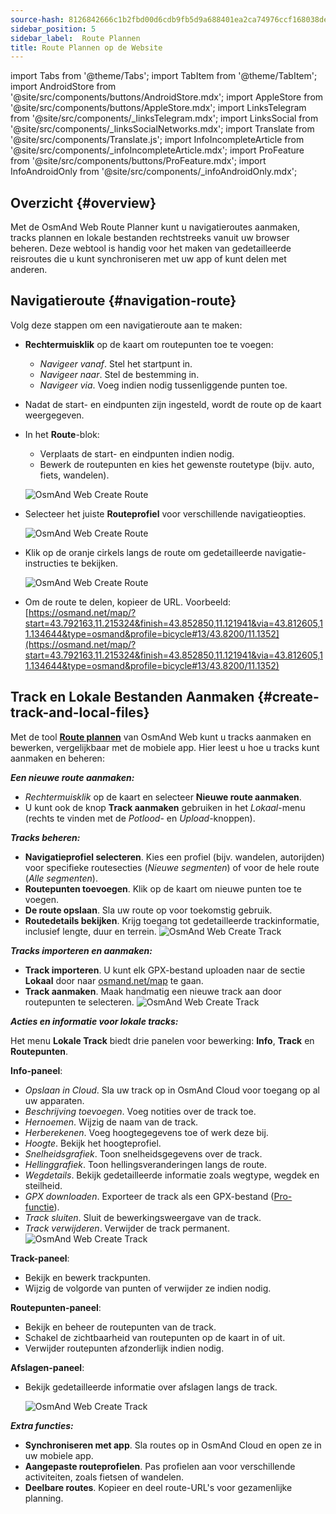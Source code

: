```yaml
---
source-hash: 8126842666c1b2fbd00d6cdb9fb5d9a688401ea2ca74976ccf168038defc6772
sidebar_position: 5
sidebar_label:  Route Plannen
title: Route Plannen op de Website
---
```

import Tabs from '@theme/Tabs';
import TabItem from '@theme/TabItem';
import AndroidStore from '@site/src/components/buttons/AndroidStore.mdx';
import AppleStore from '@site/src/components/buttons/AppleStore.mdx';
import LinksTelegram from '@site/src/components/_linksTelegram.mdx';
import LinksSocial from '@site/src/components/_linksSocialNetworks.mdx';
import Translate from '@site/src/components/Translate.js';
import InfoIncompleteArticle from '@site/src/components/_infoIncompleteArticle.mdx';
import ProFeature from '@site/src/components/buttons/ProFeature.mdx';
import InfoAndroidOnly from '@site/src/components/_infoAndroidOnly.mdx';


<InfoIncompleteArticle/>


## Overzicht {#overview}

Met de OsmAnd Web Route Planner kunt u navigatieroutes aanmaken, tracks plannen en lokale bestanden rechtstreeks vanuit uw browser beheren. Deze webtool is handig voor het maken van gedetailleerde reisroutes die u kunt synchroniseren met uw app of kunt delen met anderen.


## Navigatieroute {#navigation-route}

Volg deze stappen om een navigatieroute aan te maken:

- **Rechtermuisklik** op de kaart om routepunten toe te voegen:

  - *Navigeer vanaf*. Stel het startpunt in.
  - *Navigeer naar*. Stel de bestemming in.
  - *Navigeer via*. Voeg indien nodig tussenliggende punten toe.

- Nadat de start- en eindpunten zijn ingesteld, wordt de route op de kaart weergegeven.

- In het **Route**-blok:

  - Verplaats de start- en eindpunten indien nodig.
  - Bewerk de routepunten en kies het gewenste routetype (bijv. auto, fiets, wandelen).

  ![OsmAnd Web Create Route](@site/static/img/web/navigation.png)

- Selecteer het juiste **Routeprofiel** voor verschillende navigatieopties.

  ![OsmAnd Web Create Route](@site/static/img/web/profile_type.png)

- Klik op de oranje cirkels langs de route om gedetailleerde navigatie-instructies te bekijken.

  ![OsmAnd Web Create Route](@site/static/img/web/nav_instr.png)

- Om de route te delen, kopieer de URL. Voorbeeld: [https://osmand.net/map/?start=43.792163,11.215324&finish=43.852850,11.121941&via=43.812605,11.134644&type=osmand&profile=bicycle#13/43.8200/11.1352](https://osmand.net/map/?start=43.792163,11.215324&finish=43.852850,11.121941&via=43.812605,11.134644&type=osmand&profile=bicycle#13/43.8200/11.1352)


## Track en Lokale Bestanden Aanmaken {#create-track-and-local-files}

Met de tool [**Route plannen**](../plan-route/create-route.md) van OsmAnd Web kunt u tracks aanmaken en bewerken, vergelijkbaar met de mobiele app. Hier leest u hoe u tracks kunt aanmaken en beheren:


***Een nieuwe route aanmaken:***

- *Rechtermuisklik* op de kaart en selecteer **Nieuwe route aanmaken**.
- U kunt ook de knop **Track aanmaken** gebruiken in het *Lokaal*-menu (rechts te vinden met de *Potlood*- en *Upload*-knoppen).


***Tracks beheren:***

- **Navigatieprofiel selecteren**. Kies een profiel (bijv. wandelen, autorijden) voor specifieke routesecties (*Nieuwe segmenten*) of voor de hele route (*Alle segmenten*).
- **Routepunten toevoegen**. Klik op de kaart om nieuwe punten toe te voegen.
- **De route opslaan**. Sla uw route op voor toekomstig gebruik.
- **Routedetails bekijken**. Krijg toegang tot gedetailleerde trackinformatie, inclusief lengte, duur en terrein.
  ![OsmAnd Web Create Track](@site/static/img/web/create_route.png)


***Tracks importeren en aanmaken:***

- **Track importeren**. U kunt elk GPX-bestand uploaden naar de sectie **Lokaal** door naar [osmand.net/map](https://osmand.net/map) te gaan.
- **Track aanmaken**. Maak handmatig een nieuwe track aan door routepunten te selecteren.
  ![OsmAnd Web Create Track](@site/static/img/web/create_route_2.png)


***Acties en informatie voor lokale tracks:***

Het menu **Lokale Track** biedt drie panelen voor bewerking: **Info**, **Track** en **Routepunten**.

**Info-paneel**:

- *Opslaan in Cloud*. Sla uw track op in OsmAnd Cloud voor toegang op al uw apparaten.
- *Beschrijving toevoegen*. Voeg notities over de track toe.
- *Hernoemen*. Wijzig de naam van de track.
- *Herberekenen*. Voeg hoogtegegevens toe of werk deze bij.
- *Hoogte*. Bekijk het hoogteprofiel.
- *Snelheidsgrafiek*. Toon snelheidsgegevens over de track.
- *Hellinggrafiek*. Toon hellingsveranderingen langs de route.
- *Wegdetails*. Bekijk gedetailleerde informatie zoals wegtype, wegdek en steilheid.
- *GPX downloaden*. Exporteer de track als een GPX-bestand ([Pro-functie](../purchases/index.md)).
- *Track sluiten*. Sluit de bewerkingsweergave van de track.
- *Track verwijderen*. Verwijder de track permanent.
  ![OsmAnd Web Create Track](@site/static/img/web/create_route_3.png)

**Track-paneel**:

- Bekijk en bewerk trackpunten.
- Wijzig de volgorde van punten of verwijder ze indien nodig.

**Routepunten-paneel**:

- Bekijk en beheer de routepunten van de track.
- Schakel de zichtbaarheid van routepunten op de kaart in of uit.
- Verwijder routepunten afzonderlijk indien nodig.

**Afslagen-paneel**:

- Bekijk gedetailleerde informatie over afslagen langs de track.

  ![OsmAnd Web Create Track](@site/static/img/web/create_route_1.png)


***Extra functies:***

- **Synchroniseren met app**. Sla routes op in OsmAnd Cloud en open ze in uw mobiele app.
- **Aangepaste routeprofielen**. Pas profielen aan voor verschillende activiteiten, zoals fietsen of wandelen.
- **Deelbare routes**. Kopieer en deel route-URL's voor gezamenlijke planning.